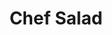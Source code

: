 ---
title: "Chef Salad"
price: "$13.00"
category: "House-Salads"
img: ""
desc: "Tossed salad with turkey, bacon, ham, cheese, tomatoes, cucumbers, olives"
---